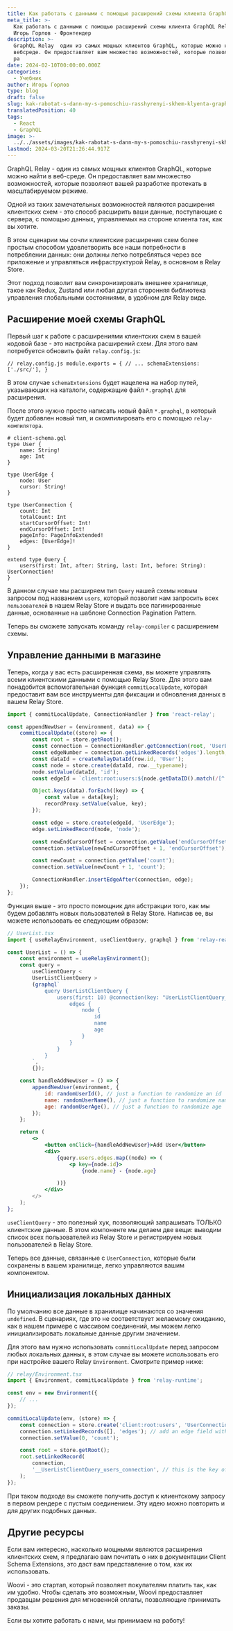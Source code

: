 ```yaml
---
title: Как работать с данными с помощью расширений схемы клиента GraphQL Relay
meta_title: >-
  Как работать с данными с помощью расширений схемы клиента GraphQL Relay |
  Игорь Горлов - Фронтeндер
description: >-
  GraphQL Relay  один из самых мощных клиентов GraphQL, которые можно найти в
  вебсреде. Он предоставляет вам множество возможностей, которые позволяют вашей
  ра
date: 2024-02-10T00:00:00.000Z
categories:
  - Учебник
author: Игорь Горлов
type: blog
draft: false
slug: kak-rabotat-s-dann-my-s-pomoschiu-rasshyrenyi-skhem-klyenta-graphql-relay
translatedPosition: 40
tags:
  - React
  - GraphQL
image: >-
  ../../assets/images/kak-rabotat-s-dann-my-s-pomoschiu-rasshyrenyi-skhem-klyenta-graphql-relay-Feb-10-2024.avif
lastmod: 2024-03-20T21:26:44.917Z
---
```


GraphQL Relay - один из самых мощных клиентов GraphQL, которые можно найти в веб-среде. Он предоставляет вам множество возможностей, которые позволяют вашей разработке протекать в масштабируемом режиме.

Одной из таких замечательных возможностей являются расширения клиентских схем - это способ расширить ваши данные, поступающие с сервера, с помощью данных, управляемых на стороне клиента так, как вы хотите.

В этом сценарии мы сочли клиентские расширения схем более простым способом удовлетворить все наши потребности в потреблении данных: они должны легко потребляться через все приложение и управляться инфраструктурой Relay, в основном в Relay Store.

Этот подход позволит вам синхронизировать внешнее хранилище, такое как Redux, Zustand или любая другая сторонняя библиотека управления глобальными состояниями, в удобном для Relay виде.

## Расширение моей схемы GraphQL

Первый шаг к работе с расширениями клиентских схем в вашей кодовой базе - это настройка расширений схем. Для этого вам потребуется обновить файл `relay.config.js`:

`// relay.config.js module.exports = { // ... schemaExtensions: ['./src/'], }`

В этом случае `schemaExtensions` будет нацелена на набор путей, указывающих на каталоги, содержащие файл `*.graphql` для расширения.

После этого нужно просто написать новый файл `*.graphql`, в который будет добавлен новый тип, и скомпилировать его с помощью `relay-компилятора`.

```gql
# client-schema.gql
type User {
	name: String!
	age: Int
}

type UserEdge {
	node: User
	cursor: String!
}

type UserConnection {
	count: Int
	totalCount: Int
	startCursorOffset: Int!
	endCursorOffset: Int!
	pageInfo: PageInfoExtended!
	edges: [UserEdge]!
}

extend type Query {
	users(first: Int, after: String, last: Int, before: String): UserConnection!
}
```

В данном случае мы расширяем тип `Query` нашей схемы новым запросом под названием `users`, который позволит нам запросить всех `пользователей` в нашем Relay Store и выдать все пагинированные данные, основанные на шаблоне Connection Pagination Pattern.

Теперь вы сможете запускать команду `relay-compiler` с расширением схемы.

## Управление данными в магазине

Теперь, когда у вас есть расширенная схема, вы можете управлять всеми клиентскими данными с помощью Relay Store. Для этого вам понадобится вспомогательная функция `commitLocalUpdate`, которая предоставит вам все инструменты для фиксации и обновления данных в вашем Relay Store.

```jsx
import { commitLocalUpdate, ConnectionHandler } from 'react-relay';

const appendNewUser = (environment, data) => {
	commitLocalUpdate((store) => {
		const root = store.getRoot();
		const connection = ConnectionHandler.getConnection(root, 'UserListClientQuery_users');
		const edgeNumber = connection.getLinkedRecords('edges').length;
		const dataId = createRelayDataId(row.id, 'User');
		const node = store.create(dataId, row.__typename);
		node.setValue(dataId, 'id');
		const edgeId = `client:root:users:${node.getDataID().match(/[^:]+$/)[0]}:edges:${edgeNumber}`;

		Object.keys(data).forEach((key) => {
			const value = data[key];
			recordProxy.setValue(value, key);
		});

		const edge = store.create(edgeId, 'UserEdge');
		edge.setLinkedRecord(node, 'node');

		const newEndCursorOffset = connection.getValue('endCursorOffset');
		connection.setValue(newEndCursorOffset + 1, 'endCursorOffset');

		const newCount = connection.getValue('count');
		connection.setValue(newCount + 1, 'count');

		ConnectionHandler.insertEdgeAfter(connection, edge);
	});
};
```

Функция выше - это просто помощник для абстракции того, как мы будем добавлять новых пользователей в Relay Store. Написав ее, вы можете использовать ее следующим образом:

```jsx
// UserList.tsx
import { useRelayEnvironment, useClientQuery, graphql } from 'relay-react';

const UserList = () => {
	const environment = useRelayEnvironment();
	const query =
		useClientQuery <
		UserListClientQuery >
		(graphql`
			query UserListClientQuery {
				users(first: 10) @connection(key: "UserListClientQuery_users", filters: []) {
					edges {
						node {
							id
							name
							age
						}
					}
				}
			}
		`,
		{});

	const handleAddNewUser = () => {
		appendNewUser(environment, {
			id: randomUserId(), // just a function to randomize an id
			name: randomUserName(), // just a function to randomize name
			age: randomUserAge(), // just a function to randomize age
		});
	};

	return (
		<>
			<button onClick={handleAddNewUser}>Add User</button>
			<div>
				{query.users.edges.map((node) => (
					<p key={node.id}>
						{node.name} - {node.age}

				))}
			</div>
		</>
	);
};
```

`useClientQuery` - это полезный хук, позволяющий запрашивать ТОЛЬКО клиентские данные. В этом компоненте мы делаем две вещи: выводим список всех пользователей из Relay Store и регистрируем новых пользователей в Relay Store.

Теперь все данные, связанные с `UserConnection`, которые были сохранены в вашем хранилище, легко управляются вашим компонентом.

## Инициализация локальных данных

По умолчанию все данные в хранилище начинаются со значения `undefined`. В сценариях, где это не соответствует желаемому ожиданию, как в нашем примере с массивом соединений, мы можем легко инициализировать локальные данные другим значением.

Для этого вам нужно использовать `commitLocalUpdate` перед запросом любых локальных данных, в этом случае вы можете использовать его при настройке вашего Relay `Environment`. Смотрите пример ниже:

```jsx
// relay/Environment.tsx
import { Environment, commitLocalUpdate } from 'relay-runtime';

const env = new Environment({
	// ...
});

commitLocalUpdate(env, (store) => {
	const connection = store.create('client:root:users', 'UserConnection');
	connection.setLinkedRecords([], 'edges'); // add an edge field with empty __refs
	connection.setValue(0, 'count');

	const root = store.getRoot();
	root.setLinkedRecord(
		connection,
		'__UserListClientQuery_users_connection', // this is the key of queried connection when persisted in the relay store
	);
});
```

При таком подходе вы сможете получить доступ к клиентскому запросу в первом рендере с пустым соединением. Эту идею можно повторить и для других подобных данных.

## Другие ресурсы

Если вам интересно, насколько мощными являются расширения клиентских схем, я предлагаю вам почитать о них в документации Client Schema Extensions, это даст вам представление о том, как их использовать.

Woovi - это стартап, который позволяет покупателям платить так, как им удобно. Чтобы сделать это возможным, Woovi предоставляет продавцам решения для мгновенной оплаты, позволяющие принимать заказы.

Если вы хотите работать с нами, мы принимаем на работу!
